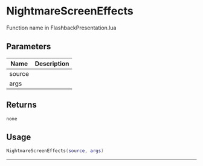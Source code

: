 # NightmareScreenEffects

Function name in FlashbackPresentation.lua

## Parameters

| Name   | Description |
| ------ | ----------- |
| source |             |
| args   |             |

## Returns

`none`

## Usage

```lua
NightmareScreenEffects(source, args)
```

---
